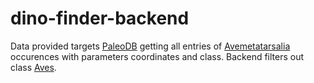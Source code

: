 # dino-finder-backend

Data provided targets [PaleoDB](https://paleobiodb.org/#/) getting all entries of [Avemetatarsalia](https://en.wikipedia.org/wiki/Avemetatarsalia) occurences with parameters coordinates and class. Backend filters out class [Aves](https://en.wikipedia.org/wiki/Aves_(disambiguation)).